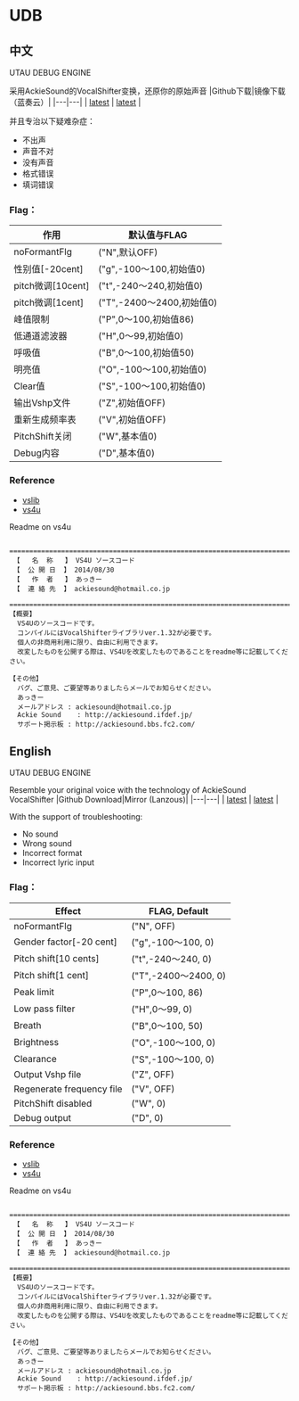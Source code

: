 # UDB

## 中文

UTAU DEBUG ENGINE

采用AckieSound的VocalShifter变换，还原你的原始声音
|Github下载|镜像下载（蓝奏云）|
|---|---|
| [latest](https://github.com/YuzukiTsuru/UDB/releases/latest) | [latest](https://yuzukitsuru.lanzous.com/is0VNgdkgaf) |

并且专治以下疑难杂症：

- 不出声
- 声音不对
- 没有声音
- 格式错误
- 填词错误



### Flag：


作用|默认值与FLAG
---|---
noFormantFlg | ("N",默认OFF)
性别值[-20cent] | ("g",-100～100,初始值0)
pitch微调[10cent] | ("t",-240～240,初始值0)
pitch微调[1cent] | ("T",-2400～2400,初始值0)
峰值限制 | ("P",0～100,初始值86)
低通道滤波器 | ("H",0～99,初始值0)
呼吸值 | ("B",0～100,初始值50)
明亮值 | ("O",-100～100,初始值0)
Clear值 | ("S",-100～100,初始值0)
输出Vshp文件 | ("Z",初始值OFF)
重新生成频率表 | ("V",初始值OFF)
PitchShift关闭 | ("W",基本值0)
Debug内容 | ("D",基本值0)


### Reference

- [vslib](http://ackiesound.ifdef.jp/download.html)
- [vs4u](<http://ackiesound.ifdef.jp/download.html>)

Readme on vs4u

```
 =========================================================================
 【   名  称   】 VS4U ソースコード
 【  公 開 日  】 2014/08/30
 【   作  者   】 あっきー
 【  連 絡 先  】 ackiesound@hotmail.co.jp
 =========================================================================
【概要】
  VS4Uのソースコードです。
  コンパイルにはVocalShifterライブラリver.1.32が必要です。
  個人の非商用利用に限り、自由に利用できます。
  改変したものを公開する際は、VS4Uを改変したものであることをreadme等に記載してください。

【その他】
  バグ、ご意見、ご要望等ありましたらメールでお知らせください。
  あっきー
  メールアドレス : ackiesound@hotmail.co.jp
  Ackie Sound    : http://ackiesound.ifdef.jp/
  サポート掲示板 : http://ackiesound.bbs.fc2.com/
```


## English

UTAU DEBUG ENGINE

Resemble your original voice with the technology of AckieSound VocalShifter
|Github Download|Mirror (Lanzous)|
|---|---|
| [latest](https://github.com/YuzukiTsuru/UDB/releases/latest) | [latest](https://yuzukitsuru.lanzous.com/is0VNgdkgaf) |

With the support of troubleshooting:

- No sound
- Wrong sound
- Incorrect format
- Incorrect lyric input



### Flag：


Effect|FLAG, Default
---|---
noFormantFlg | ("N", OFF)
Gender factor[-20 cent] | ("g",-100～100, 0)
Pitch shift[10 cents] | ("t",-240～240, 0)
Pitch shift[1 cent] | ("T",-2400～2400, 0)
Peak limit | ("P",0～100, 86)
Low pass filter | ("H",0～99, 0)
Breath | ("B",0～100, 50)
Brightness | ("O",-100～100, 0)
Clearance | ("S",-100～100, 0)
Output Vshp file | ("Z", OFF)
Regenerate frequency file | ("V", OFF)
PitchShift disabled | ("W", 0)
Debug output | ("D", 0)


### Reference

- [vslib](http://ackiesound.ifdef.jp/download.html)
- [vs4u](<http://ackiesound.ifdef.jp/download.html>)

Readme on vs4u

```
 =========================================================================
 【   名  称   】 VS4U ソースコード
 【  公 開 日  】 2014/08/30
 【   作  者   】 あっきー
 【  連 絡 先  】 ackiesound@hotmail.co.jp
 =========================================================================
【概要】
  VS4Uのソースコードです。
  コンパイルにはVocalShifterライブラリver.1.32が必要です。
  個人の非商用利用に限り、自由に利用できます。
  改変したものを公開する際は、VS4Uを改変したものであることをreadme等に記載してください。

【その他】
  バグ、ご意見、ご要望等ありましたらメールでお知らせください。
  あっきー
  メールアドレス : ackiesound@hotmail.co.jp
  Ackie Sound    : http://ackiesound.ifdef.jp/
  サポート掲示板 : http://ackiesound.bbs.fc2.com/
```
